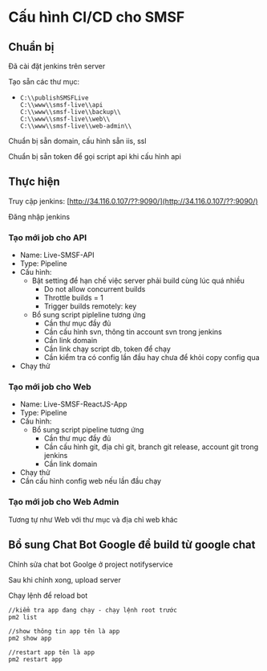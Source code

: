 # Cấu hình CI/CD cho SMSF

## Chuẩn bị

Đã cài đặt jenkins trên server

Tạo sẵn các thư mục:

* ```
  C:\\publishSMSFLive
  C:\\www\\smsf-live\\api
  C:\\www\\smsf-live\\backup\\
  C:\\www\\smsf-live\\web\\
  C:\\www\\smsf-live\\web-admin\\
  ```

Chuẩn bị sẵn domain, cấu hình sẵn iis, ssl

Chuẩn bị sẵn token để gọi script api khi cấu hình api

## Thực hiện

Truy cập jenkins: [http://34.116.0.107/??:9090/](http://34.116.0.107/??:9090/)

Đăng nhập jenkins

### Tạo mới job cho API

* Name: Live-SMSF-API
* Type: Pipeline
* Cấu hình:
  * Bật setting để hạn chế việc server phải build cùng lúc quá nhiều
    * Do not allow concurrent builds
    * Throttle builds = 1
    * Trigger builds remotely: key
  * Bổ sung script pipleline tương ứng
    * Cần thư mục đầy đủ
    * Cần cấu hình svn, thông tin account svn trong jenkins
    * Cần link domain
    * Cần link chạy script db, token để chạy
    * Cần kiểm tra có config lần đầu hay chưa để khỏi copy config qua
* Chạy thử

### Tạo mới job cho Web

* Name: Live-SMSF-ReactJS-App
* Type: Pipeline
* Cấu hình:
  * Bổ sung script pipeline tương ứng
    * Cần thư mục đầy đủ
    * Cần cấu hình git, địa chỉ git, branch git release, account git trong jenkins
    * Cần link domain
* Chạy thử
* Cần cấu hình config web nếu lần đầu chạy

### Tạo mới job cho Web Admin

Tương tự như Web với thư mục và địa chỉ web khác

## Bổ sung Chat Bot Google để build từ google chat

Chỉnh sửa chat bot Goolge ở project notifyservice

Sau khi chỉnh xong, upload server

Chạy lệnh để reload bot

```
//kiểm tra app đang chạy - chạy lệnh root trước
pm2 list

//show thông tin app tên là app
pm2 show app

//restart app tên là app
pm2 restart app
```
